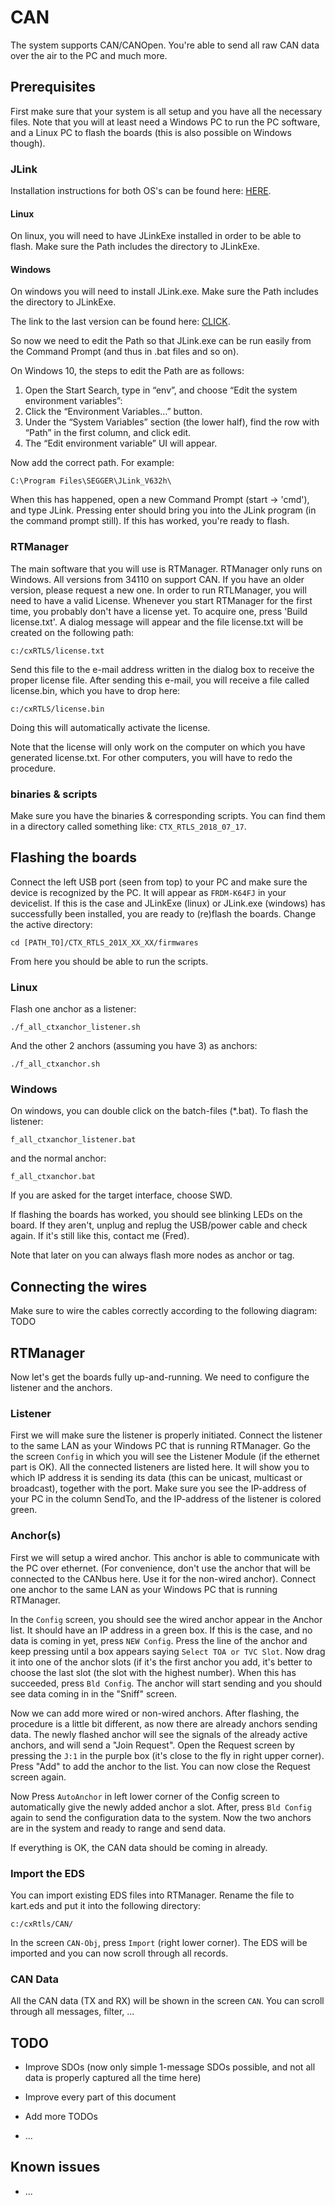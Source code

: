 # CAN
The system supports CAN/CANOpen.
You're able to send all raw CAN data over the air to the PC and much more.

## Prerequisites
First make sure that your system is all setup and you have all the necessary files. Note that you will at least need a Windows PC to run the PC software, and a Linux PC to flash the boards (this is also possible on Windows though).

### JLink
Installation instructions for both OS's can be found here: [HERE](https://gnu-mcu-eclipse.github.io/debug/jlink/install/).

#### Linux
On linux, you will need to have JLinkExe installed in order to be able to flash. Make sure the Path includes the directory to JLinkExe.

#### Windows
On windows you will need to install JLink.exe. Make sure the Path includes the directory to JLinkExe.

The link to the last version can be found here:
[CLICK](https://www.segger.com/downloads/jlink/JLink_Windows.exe).

So now we need to edit the Path so that JLink.exe can be run easily from the Command Prompt (and thus in .bat files and so on).

On Windows 10, the steps to edit the Path are as follows:
1. Open the Start Search, type in “env”, and choose “Edit the system environment variables”:
2. Click the “Environment Variables…” button.
3. Under the “System Variables” section (the lower half), find the row with “Path” in the first column, and click edit.
4. The “Edit environment variable” UI will appear.

Now add the correct path. For example:
```
C:\Program Files\SEGGER\JLink_V632h\
```

When this has happened, open a new Command Prompt (start -> 'cmd'), and type JLink. Pressing enter should bring you into the JLink program (in the command prompt still). If this has worked, you're ready to flash.

### RTManager
The main software that you will use is RTManager. RTManager only runs on Windows. All versions from 34110 on support CAN. If you have an older version, please request a new one.
In order to run RTLManager, you will need to have a valid License. Whenever you start RTManager for the first time, you probably don't have a license yet. To acquire one, press 'Build license.txt'.
A dialog message will appear and the file license.txt will be created on the following path:
```
c:/cxRTLS/license.txt
```
Send this file to the e-mail address written in the dialog box to receive the proper license file.
After sending this e-mail, you will receive a file called license.bin, which you have to drop here:
```
c:/cxRTLS/license.bin
```
Doing this will automatically activate the license.

Note that the license will only work on the computer on which you have generated license.txt. For other computers, you will have to redo the procedure.

### binaries & scripts
Make sure you have the binaries & corresponding scripts.
You can find them in a directory called something like: `CTX_RTLS_2018_07_17`.


## Flashing the boards
Connect the left USB port (seen from top) to your PC and make sure the device is recognized by the PC. It will appear as `FRDM-K64FJ` in your devicelist.
If this is the case and JLinkExe (linux) or JLink.exe (windows) has successfully been installed, you are ready to (re)flash the boards.
Change the active directory:
```
cd [PATH_TO]/CTX_RTLS_201X_XX_XX/firmwares
```
From here you should be able to run the scripts.

### Linux
Flash one anchor as a listener:
```
./f_all_ctxanchor_listener.sh
```

And the other 2 anchors (assuming you have 3) as anchors:
```
./f_all_ctxanchor.sh
```

### Windows
On windows, you can double click on the batch-files (\*.bat). To flash the listener:
```
f_all_ctxanchor_listener.bat
```
and the normal anchor:
```
f_all_ctxanchor.bat
```

If you are asked for the target interface, choose SWD.

If flashing the boards has worked, you should see blinking LEDs on the board. If they aren't, unplug and replug the USB/power cable and check again. If it's still like this, contact me (Fred).

Note that later on you can always flash more nodes as anchor or tag.

## Connecting the wires
Make sure to wire the cables correctly according to the following diagram:
TODO

## RTManager
Now let's get the boards fully up-and-running. We need to configure the listener and the anchors.

### Listener
First we will make sure the listener is properly initiated.
Connect the listener to the same LAN as your Windows PC that is running RTManager.
Go the the screen `Config` in which you will see the Listener Module (if the ethernet part is OK). All the connected listeners are listed here. It will show you to which IP address it is sending its data (this can be unicast, multicast or broadcast), together with the port.
Make sure you see the IP-address of your PC in the column SendTo, and the IP-address of the listener is colored green.

### Anchor(s)
First we will setup a wired anchor. This anchor is able to communicate with the PC over ethernet. (For convenience, don't use the anchor that will be connected to the CANbus here. Use it for the non-wired anchor).
Connect one anchor to the same LAN as your Windows PC that is running RTManager.

In the `Config` screen, you should see the wired anchor appear in the Anchor list. It should have an IP address in a green box.
If this is the case, and no data is coming in yet, press `NEW Config`.
Press the line of the anchor and keep pressing until a box appears saying `Select TOA or TVC Slot`. Now drag it into one of the anchor slots (if it's the first anchor you add, it's better to choose the last slot (the slot with the highest number).
When this has succeeded, press `Bld Config`. The anchor will start sending and you should see data coming in in the "Sniff" screen.

Now we can add more wired or non-wired anchors. After flashing, the procedure is a little bit different, as now there are already anchors sending data.
The newly flashed anchor will see the signals of the already active anchors, and will send a "Join Request". Open the Request screen by pressing the `J:1` in the purple box (it's close to the fly in right upper corner).
Press "Add" to add the anchor to the list. You can now close the Request screen again.

Now Press `AutoAnchor` in left lower corner of the Config screen to automatically give the newly added anchor a slot. After, press `Bld Config` again to send the configuration data to the system.
Now the two anchors are in the system and ready to range and send data.

If everything is OK, the CAN data should be coming in already.


### Import the EDS
You can import existing EDS files into RTManager.
Rename the file to kart.eds and put it into the following directory:
```
c:/cxRtls/CAN/
```

In the screen `CAN-Obj`, press `Import` (right lower corner). The EDS will be imported and you can now scroll through all records.

### CAN Data
All the CAN data (TX and RX) will be shown in the screen `CAN`. You can scroll through all messages, filter, ...

## TODO
 - Improve SDOs (now only simple 1-message SDOs possible, and not all data is properly captured all the time here)

 - Improve every part of this document

 - Add more TODOs

 - ...

## Known issues
- ...
